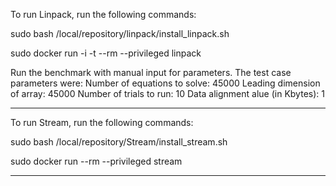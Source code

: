 To run Linpack, run the following commands:

sudo bash /local/repository/linpack/install_linpack.sh

sudo docker run -i -t --rm --privileged linpack

Run the benchmark with manual input for parameters.
The test case parameters were: 
Number of equations to solve: 45000
Leading dimension of array: 45000
Number of trials to run: 10
Data alignment alue (in Kbytes): 1


----------------------------------------------------------------

To run Stream, run the following commands:

sudo bash /local/repository/Stream/install_stream.sh

sudo docker run --rm --privileged stream

-----------------------------------------------------------------
